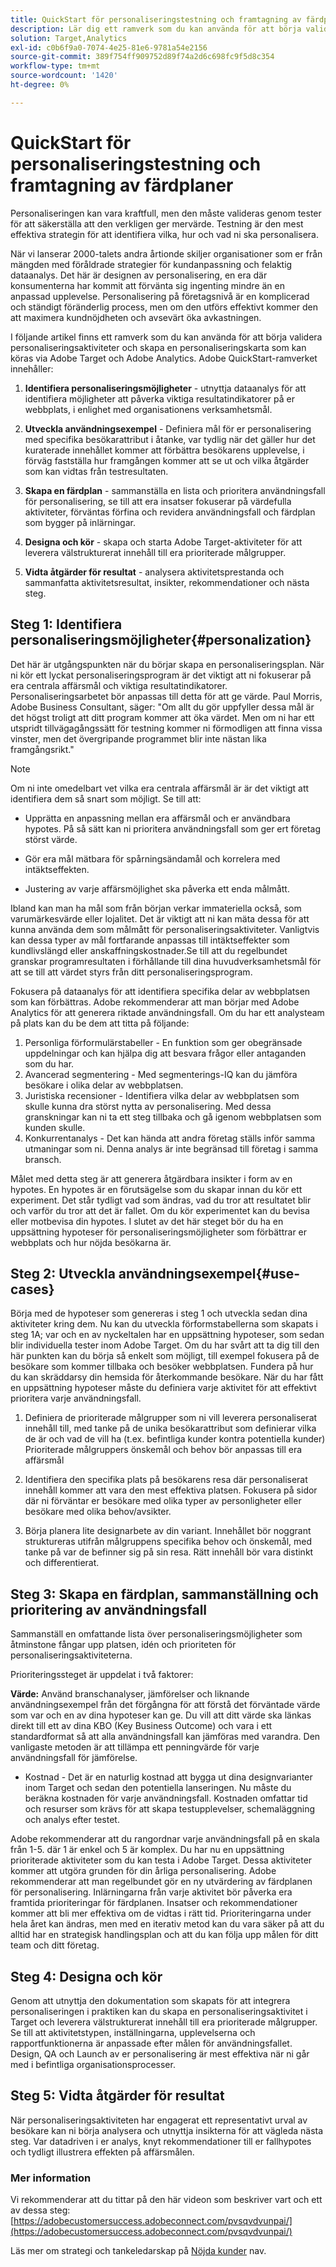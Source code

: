 ```yaml
---
title: QuickStart för personaliseringstestning och framtagning av färdplaner
description: Lär dig ett ramverk som du kan använda för att börja validera personaliseringsaktiviteter och skapa en personaliseringskarta som kan köras via Adobe Target och Adobe Analytics.
solution: Target,Analytics
exl-id: c0b6f9a0-7074-4e25-81e6-9781a54e2156
source-git-commit: 389f754ff909752d89f74a2d6c698fc9f5d8c354
workflow-type: tm+mt
source-wordcount: '1420'
ht-degree: 0%

---
```


# QuickStart för personaliseringstestning och framtagning av färdplaner

Personaliseringen kan vara kraftfull, men den måste valideras genom tester för att säkerställa att den verkligen ger mervärde. Testning är den mest effektiva strategin för att identifiera vilka, hur och vad ni ska personalisera.

När vi lanserar 2000-talets andra årtionde skiljer organisationer som er från mängden med föråldrade strategier för kundanpassning och felaktig dataanalys. Det här är designen av personalisering, en era där konsumenterna har kommit att förvänta sig ingenting mindre än en anpassad upplevelse. Personalisering på företagsnivå är en komplicerad och ständigt föränderlig process, men om den utförs effektivt kommer den att maximera kundnöjdheten och avsevärt öka avkastningen.

I följande artikel finns ett ramverk som du kan använda för att börja validera personaliseringsaktiviteter och skapa en personaliseringskarta som kan köras via Adobe Target och Adobe Analytics. Adobe QuickStart-ramverket innehåller:

1. **Identifiera personaliseringsmöjligheter** - utnyttja dataanalys för att identifiera möjligheter att påverka viktiga resultatindikatorer på er webbplats, i enlighet med organisationens verksamhetsmål.

1. **Utveckla användningsexempel** - Definiera mål för er personalisering med specifika besökarattribut i åtanke, var tydlig när det gäller hur det kuraterade innehållet kommer att förbättra besökarens upplevelse, i förväg fastställa hur framgången kommer att se ut och vilka åtgärder som kan vidtas från testresultaten.

1. **Skapa en färdplan** - sammanställa en lista och prioritera användningsfall för personalisering, se till att era insatser fokuserar på värdefulla aktiviteter, förväntas förfina och revidera användningsfall och färdplan som bygger på inlärningar.

1. **Designa och kör** - skapa och starta Adobe Target-aktiviteter för att leverera välstrukturerat innehåll till era prioriterade målgrupper.

1. **Vidta åtgärder för resultat** - analysera aktivitetsprestanda och sammanfatta aktivitetsresultat, insikter, rekommendationer och nästa steg.

## Steg 1: Identifiera personaliseringsmöjligheter{#personalization}

Det här är utgångspunkten när du börjar skapa en personaliseringsplan. När ni kör ett lyckat personaliseringsprogram är det viktigt att ni fokuserar på era centrala affärsmål och viktiga resultatindikatorer. Personaliseringsarbetet bör anpassas till detta för att ge värde. Paul Morris, Adobe Business Consultant, säger: &quot;Om allt du gör uppfyller dessa mål är det högst troligt att ditt program kommer att öka värdet. Men om ni har ett utspridt tillvägagångssätt för testning kommer ni förmodligen att finna vissa vinster, men det övergripande programmet blir inte nästan lika framgångsrikt.&quot;

>[!NOTE]
>
>Om ni inte omedelbart vet vilka era centrala affärsmål är är det viktigt att identifiera dem så snart som möjligt. Se till att:


* Upprätta en anpassning mellan era affärsmål och er användbara hypotes. På så sätt kan ni prioritera användningsfall som ger ert företag störst värde.

* Gör era mål mätbara för spårningsändamål och korrelera med intäktseffekten.

* Justering av varje affärsmöjlighet ska påverka ett enda målmått.

Ibland kan man ha mål som från början verkar immateriella också, som varumärkesvärde eller lojalitet. Det är viktigt att ni kan mäta dessa för att kunna använda dem som målmått för personaliseringsaktiviteter. Vanligtvis kan dessa typer av mål fortfarande anpassas till intäktseffekter som kundlivslängd eller anskaffningskostnader.Se till att du regelbundet granskar programresultaten i förhållande till dina huvudverksamhetsmål för att se till att värdet styrs från ditt personaliseringsprogram.

Fokusera på dataanalys för att identifiera specifika delar av webbplatsen som kan förbättras. Adobe rekommenderar att man börjar med Adobe Analytics för att generera riktade användningsfall. Om du har ett analysteam på plats kan du be dem att titta på följande:

1. Personliga förformulärstabeller - En funktion som ger obegränsade uppdelningar och kan hjälpa dig att besvara frågor eller antaganden som du har.
1. Avancerad segmentering - Med segmenterings-IQ kan du jämföra besökare i olika delar av webbplatsen.
1. Juristiska recensioner - Identifiera vilka delar av webbplatsen som skulle kunna dra störst nytta av personalisering. Med dessa granskningar kan ni ta ett steg tillbaka och gå igenom webbplatsen som kunden skulle.
1. Konkurrentanalys - Det kan hända att andra företag ställs inför samma utmaningar som ni. Denna analys är inte begränsad till företag i samma bransch.

Målet med detta steg är att generera åtgärdbara insikter i form av en hypotes. En hypotes är en förutsägelse som du skapar innan du kör ett experiment. Det står tydligt vad som ändras, vad du tror att resultatet blir och varför du tror att det är fallet. Om du kör experimentet kan du bevisa eller motbevisa din hypotes. I slutet av det här steget bör du ha en uppsättning hypoteser för personaliseringsmöjligheter som förbättrar er webbplats och hur nöjda besökarna är.

## Steg 2: Utveckla användningsexempel{#use-cases}

Börja med de hypoteser som genereras i steg 1 och utveckla sedan dina aktiviteter kring dem. Nu kan du utveckla förformstabellerna som skapats i steg 1A; var och en av nyckeltalen har en uppsättning hypoteser, som sedan blir individuella tester inom Adobe Target. Om du har svårt att ta dig till den här punkten kan du börja så enkelt som möjligt, till exempel fokusera på de besökare som kommer tillbaka och besöker webbplatsen. Fundera på hur du kan skräddarsy din hemsida för återkommande besökare. När du har fått en uppsättning hypoteser måste du definiera varje aktivitet för att effektivt prioritera varje användningsfall.

1. Definiera de prioriterade målgrupper som ni vill leverera personaliserat innehåll till, med tanke på de unika besökarattribut som definierar vilka de är och vad de vill ha (t.ex. befintliga kunder kontra potentiella kunder) Prioriterade målgruppers önskemål och behov bör anpassas till era affärsmål

1. Identifiera den specifika plats på besökarens resa där personaliserat innehåll kommer att vara den mest effektiva platsen. Fokusera på sidor där ni förväntar er besökare med olika typer av personligheter eller besökare med olika behov/avsikter.

1. Börja planera lite designarbete av din variant. Innehållet bör noggrant struktureras utifrån målgruppens specifika behov och önskemål, med tanke på var de befinner sig på sin resa. Rätt innehåll bör vara distinkt och differentierat.

## Steg 3: Skapa en färdplan, sammanställning och prioritering av användningsfall

Sammanställ en omfattande lista över personaliseringsmöjligheter som åtminstone fångar upp platsen, idén och prioriteten för personaliseringsaktiviteterna.

Prioriteringssteget är uppdelat i två faktorer:

**Värde:** Använd branschanalyser, jämförelser och liknande användningsexempel från det förgångna för att förstå det förväntade värde som var och en av dina hypoteser kan ge. Du vill att ditt värde ska länkas direkt till ett av dina KBO (Key Business Outcome) och vara i ett standardformat så att alla användningsfall kan jämföras med varandra. Den vanligaste metoden är att tillämpa ett penningvärde för varje användningsfall för jämförelse.

* Kostnad - Det är en naturlig kostnad att bygga ut dina designvarianter inom Target och sedan den potentiella lanseringen. Nu måste du beräkna kostnaden för varje användningsfall. Kostnaden omfattar tid och resurser som krävs för att skapa testupplevelser, schemaläggning och analys efter testet.

Adobe rekommenderar att du rangordnar varje användningsfall på en skala från 1-5. där 1 är enkel och 5 är komplex. Du har nu en uppsättning prioriterade aktiviteter som du kan testa i Adobe Target. Dessa aktiviteter kommer att utgöra grunden för din årliga personalisering. Adobe rekommenderar att man regelbundet gör en ny utvärdering av färdplanen för personalisering. Inlärningarna från varje aktivitet bör påverka era framtida prioriteringar för färdplanen. Insatser och rekommendationer kommer att bli mer effektiva om de vidtas i rätt tid. Prioriteringarna under hela året kan ändras, men med en iterativ metod kan du vara säker på att du alltid har en strategisk handlingsplan och att du kan följa upp målen för ditt team och ditt företag.

## Steg 4: Designa och kör

Genom att utnyttja den dokumentation som skapats för att integrera personaliseringen i praktiken kan du skapa en personaliseringsaktivitet i Target och leverera välstrukturerat innehåll till era prioriterade målgrupper. Se till att aktivitetstypen, inställningarna, upplevelserna och rapportfunktionerna är anpassade efter målen för användningsfallet. Design, QA och Launch av er personalisering är mest effektiva när ni går med i befintliga organisationsprocesser.

## Steg 5: Vidta åtgärder för resultat

När personaliseringsaktiviteten har engagerat ett representativt urval av besökare kan ni börja analysera och utnyttja insikterna för att vägleda nästa steg. Var datadriven i er analys, knyt rekommendationer till er fallhypotes och tydligt illustrera effekten på affärsmålen.

### Mer information

Vi rekommenderar att du tittar på den här videon som beskriver vart och ett av dessa steg: [https://adobecustomersuccess.adobeconnect.com/pvsqvdvunpai/](https://adobecustomersuccess.adobeconnect.com/pvsqvdvunpai/)

Läs mer om strategi och tankeledarskap på [Nöjda kunder](https://experienceleague.adobe.com/docs/customer-success/customer-success/overview.html) nav.
